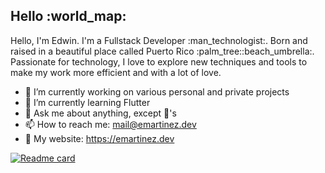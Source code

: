 <h2>Hello :world_map:</h2>

<p>Hello, I'm Edwin. I'm a Fullstack Developer :man_technologist:. Born and raised in a beautiful place called Puerto Rico :palm_tree::beach_umbrella:. Passionate for technology, I love to explore new techniques and tools to make my work more efficient and with a lot of love.</p>

- 🔭 I’m currently working on various personal and private projects
- 🌱 I’m currently learning Flutter
- 💬 Ask me about anything, except :unicorn:'s
- 📫 How to reach me: mail@emartinez.dev
- :link: My website: https://emartinez.dev

[![Readme card](https://github-readme-stats.vercel.app/api?username=emartinez06&show_icons=true)](https://github.com/anuraghazra/github-readme-stats)
